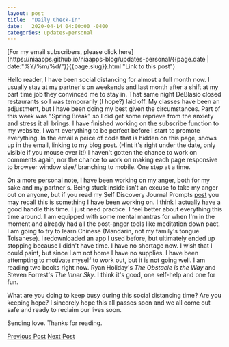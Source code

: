 ```yaml
---
layout: post
title:  "Daily Check-In"
date:   2020-04-14 04:00:00 -0400
categories: updates-personal
---
```

<!-- Need to copy/paste to each post: -->
<div class="feed" markdown="1">
 [For my email subscribers, please click here](https://niaapps.github.io/niaapps-blog/updates-personal/{{page.date | date:"%Y/%m/%d/"}}{{page.slug}}.html "Link to this post")
</div>

Hello reader, 
I have been social distancing for almost a full month now. I usually stay at my partner's on weekends and last month after a shift at my part time job they convinced me to stay in. That same night DeBlasio closed restaurants so I was temporarily (I hope?) laid off. My classes have been an adjustment, but I have been doing my best given the circumstances. Part of this week was "Spring Break" so I did get some reprieve from the anxiety and stress it all brings. 
I have finished working on the subscribe function to my website, I want everything to be perfect before I start to promote everything. In the email a peice of code that is hidden on this page, shows up in the email, linking to my blog post. (Hint it's right under the date, only visible if you mouse over it!) I haven't gotten the chance to work on comments again, nor the chance to work on making each page responsive to browser window size/ branching to mobile. One step at a time. 

On a more personal note, I have been working on my anger, both for my sake and my partner's. Being stuck inside isn't an excuse to take my anger out on anyone, but if you read my Self Discovery Journal Prompts 
<a href="https://niaapps.github.io/niaapps-blog/updates-personal/2019/06/30/self-discovery-journal-prompts.html" target="_blank" title="Journal Prompt post">post</a> you may recall this is something I have been working on. I think I actually have a 
good handle this time. I just need practice. I feel better about everything this time around. I am equipped with some mental mantras for when I'm in the moment and already had all the post-anger tools like meditation down pact.
I am going to try to learn Chinese (Mandarin, not my family's tongue Toisanese). I redownloaded an app I used before, but ultimately ended up stopping because I didn't have time. I have no shortage now. I wish that I could paint, but since I am not home I have no supplies. I have been attempting to motivate myself to work out, but it is not going well. I am reading two books right now. Ryan Holiday's *The Obstacle is the Way* and Steven Forrest's *The Inner Sky*. I think it's good, one self-help and one for fun. 

What are you doing to keep busy during this social distancing time? Are you keeping hope? I sincerely hope this all passes soon and we all come out safe and ready to reclaim our lives soon.

Sending love. Thanks for reading.


<div class="button-post">
    <a href="https://niaapps.github.io/niaapps-blog/updates-coding/2020/03/27/website-update.html" class="post-button" id="button-nxt">Previous Post</a>
    <a href="https://niaapps.github.io/niaapps-blog/updates-personal/2020/05/31/Black-Lives-Matter.html" class="post-button" id="button-nxt">Next Post</a>
  </div>


